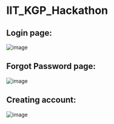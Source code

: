 # IIT_KGP_Hackathon

## Login page:
![image](https://github.com/user-attachments/assets/d27994a9-f85a-4b22-b6f5-c6202ec5835d)

## Forgot Password page:
![image](https://github.com/user-attachments/assets/5007a12b-afc9-464d-94be-e48febabf54c)

## Creating account:
![image](https://github.com/user-attachments/assets/e645bcdd-5c51-43a2-9639-9c9c2d62c526)

